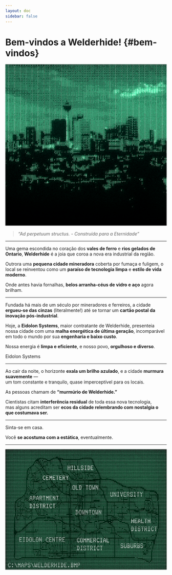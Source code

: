 ```yaml
---
layout: doc
sidebar: false
---
```

# **Bem-vindos a Welderhide!** {#bem-vindos}
[![Welderhide](./public/welderhide.png)](./public/welderhide.png)

> *“Ad perpetuum structus. - Construída para a Eternidade”*
---

Uma gema escondida no coração dos **vales de ferro** e **rios gelados de Ontario**, **Welderhide** é a joia que coroa a nova era industrial da região.

Outrora uma **pequena cidade mineradora** coberta por fumaça e fuligem, o local se reinventou como um **paraíso de tecnologia limpa** e **estilo de vida moderno**.

Onde antes havia fornalhas, **belos arranha-céus de vidro e aço** agora brilham.

---

Fundada há mais de um século por mineradores e ferreiros, a cidade **ergueu-se das cinzas** (literalmente!) até se tornar um **cartão postal da inovação pós-industrial**.

Hoje, a **Eidolon Systems**, maior contratante de Welderhide, presenteia nossa cidade com uma **malha energética de última geração**, incomparável em todo o mundo por sua **engenharia e baixo custo**.

Nossa energia é **limpa e eficiente**, e nosso povo, **orgulhoso e diverso**.

<div style="width: 100%; justify-content: end;" class="eidolon faded">
<span> Eidolon Systems </span>
  <div class="eidolon-logo"></div>
</div>

---

Ao cair da noite, o horizonte **exala um brilho azulado**, e a cidade **murmura suavemente** —  
um tom constante e tranquilo, quase imperceptível para os locais.

As pessoas chamam de **“murmúrio de Welderhide.”**

Cientistas citam **interferência residual** de toda essa nova tecnologia,  
mas alguns acreditam ser **ecos da cidade relembrando com nostalgia o que costumava ser.**

---

Sinta-se em casa.  

Você **se acostuma com a estática**, eventualmente.

---

[![Mapa de Welderhide](./public/weldermap.png)](./public/weldermap.png)
